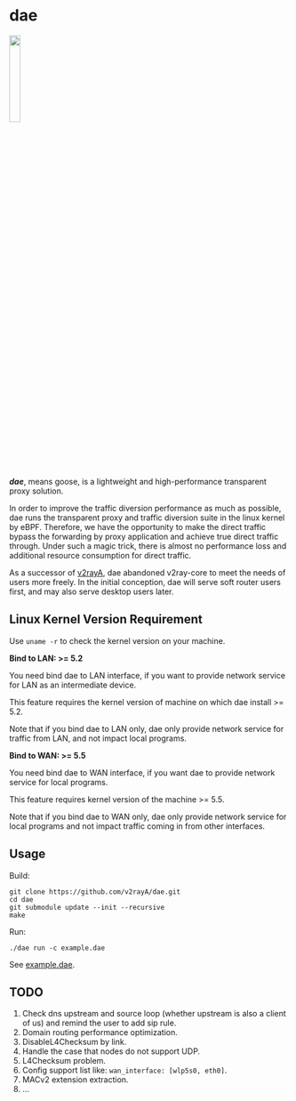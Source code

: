 # dae

<img src="https://github.com/v2rayA/dae/blob/main/logo.png" border="0" width="20%">

***dae***, means goose, is a lightweight and high-performance transparent proxy solution.

In order to improve the traffic diversion performance as much as possible, dae runs the transparent proxy and traffic diversion suite in the linux kernel by eBPF. Therefore, we have the opportunity to make the direct traffic bypass the forwarding by proxy application and achieve true direct traffic through. Under such a magic trick, there is almost no performance loss and additional resource consumption for direct traffic.

As a successor of [v2rayA](https://github.com/v2rayA/v2rayA), dae abandoned v2ray-core to meet the needs of users more freely. In the initial conception, dae will serve soft router users first, and may also serve desktop users later.

## Linux Kernel Version Requirement

Use `uname -r` to check the kernel version on your machine.

**Bind to LAN: >= 5.2**

You need bind dae to LAN interface, if you want to provide network service for LAN as an intermediate device.

This feature requires the kernel version of machine on which dae install >= 5.2.

Note that if you bind dae to LAN only, dae only provide network service for traffic from LAN, and not impact local programs.

**Bind to WAN: >= 5.5**

You need bind dae to WAN interface, if you want dae to provide network service for local programs.

This feature requires kernel version of the machine >= 5.5.

Note that if you bind dae to WAN only, dae only provide network service for local programs and not impact traffic coming in from other interfaces.

## Usage

Build:
```shell
git clone https://github.com/v2rayA/dae.git
cd dae
git submodule update --init --recursive
make
```

Run:
```shell
./dae run -c example.dae
```

See [example.dae](https://github.com/v2rayA/dae/blob/main/example.dae).

## TODO

1. Check dns upstream and source loop (whether upstream is also a client of us) and remind the user to add sip rule.
1. Domain routing performance optimization.
1. DisableL4Checksum by link.
1. Handle the case that nodes do not support UDP.
1. L4Checksum problem.
1. Config support list like: `wan_interface: [wlp5s0, eth0]`.
1. MACv2 extension extraction.
1. ...
